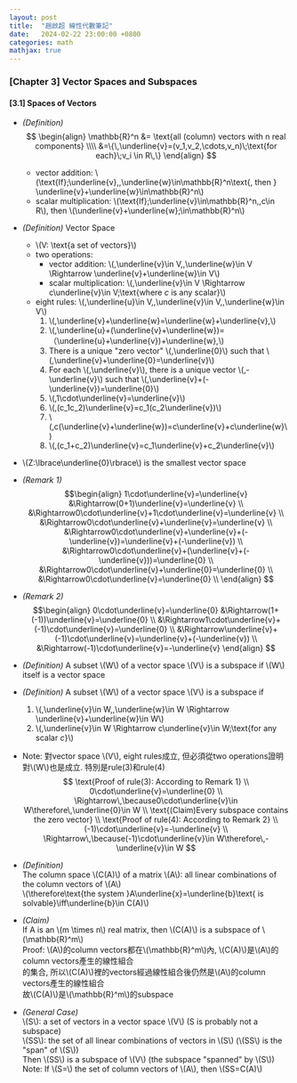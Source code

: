 ```yaml
---
layout: post
title:  "趙啟超 線性代數筆記"
date:   2024-02-22 23:00:00 +0800
categories: math
mathjax: true
---
```

### [Chapter 3] Vector Spaces and Subspaces

#### [3.1] Spaces of Vectors

- *(Definition)*  
	$$
	\begin{align}
	\mathbb{R}^n &= \text{all (column) vectors with n real components} \\\\
	&=\{\,\underline{v}=(v_1,v_2,\cdots,v_n)\;\text{for each}\;v_i \in R\,\}
	\end{align}
	$$

	- vector addition: \\(\text{If}\;\underline{v},\,\underline{w}\in\mathbb{R}^n\text{, then }
	  \underline{v}+\underline{w}\in\mathbb{R}^n\\)
	- scalar multiplication: \\(\text{If}\;\underline{v}\in\mathbb{R}^n,\,c\in R\\), then
	  \\(\underline{v}+\underline{w}\;\in\mathbb{R}^n\\)	  

- *(Definition)* Vector Space
	- \\(V: \text{a set of vectors}\\)	
	- two operations:
		- vector addition: \\(\,\underline{v}\in V,\,\underline{w}\in V \Rightarrow
		  \underline{v}+\underline{w}\in V\\)
		- scalar multiplication: \\(\,\underline{v}\in V \Rightarrow
		  c\underline{v}\in V\;\text{where $c$ is any scalar}\\)
	- eight rules: \\(\,\underline{u}\in V,\,\underline{v}\in V,\,\underline{w}\in V\\)
		1. \\(\,\underline{v}+\underline{w}=\underline{w}+\underline{v}\,\\)
		2. \\(\,\underline{u}+(\underline{v}+\underline{w})=
		   （\underline{u}+\underline{v})+\underline{w}\,\\)
		3. There is a unique "zero vector" \\(\,\underline{0}\\)
		   such that \\(\,\underline{v}+\underline{0}=\underline{v}\\)
		4. For each \\(\,\underline{v}\\), there is a unique vector \\(\,-\underline{v}\\) such that
		   \\(\,\underline{v}+(-\underline{v})=\underline{0}\\)
		5. \\(\,1\cdot\underline{v}=\underline{v}\\)
		6. \\(\,(c_1c_2)\underline{v}=c_1(c_2\underline{v})\\)
		7. \\(\,c(\underline{v}+\underline{w})=c\underline{v}+c\underline{w}\\)
		8. \\(\,(c_1+c_2)\underline{v}=c_1\underline{v}+c_2\underline{v}\\)
- \\(Z:\lbrace\underline{0}\rbrace\\) is the smallest vector space
- *(Remark 1)*  
  $$\begin{align}
  1\cdot\underline{v}=\underline{v}
  &\Rightarrow(0+1)\underline{v}=\underline{v} \\
  &\Rightarrow0\cdot\underline{v}+1\cdot\underline{v}=\underline{v} \\
  &\Rightarrow0\cdot\underline{v}+\underline{v}=\underline{v} \\
  &\Rightarrow0\cdot\underline{v}+\underline{v}+(-\underline{v})=\underline{v}+(-\underline{v}) \\
  &\Rightarrow0\cdot\underline{v}+(\underline{v}+(-\underline{v}))=\underline{0} \\
  &\Rightarrow0\cdot\underline{v}+\underline{0}=\underline{0} \\
  &\Rightarrow0\cdot\underline{v}=\underline{0} \\
  \end{align}
  $$
- *(Remark 2)*  
  $$\begin{align}
  0\cdot\underline{v}=\underline{0}
  &\Rightarrow(1+(-1))\underline{v}=\underline{0} \\
  &\Rightarrow1\cdot\underline{v}+(-1)\cdot\underline{v}=\underline{0} \\
  &\Rightarrow\underline{v}+(-1)\cdot\underline{v}=\underline{v}+(-\underline{v}) \\
  &\Rightarrow(-1)\cdot\underline{v}=-\underline{v}
  \end{align}
  $$
- *(Definition)* A subset \\(W\\) of a vector space \\(V\\) is a subspace if \\(W\\) itself is a vector space
- *(Definition)* A subset \\(W\\) of a vector space \\(V\\) is a subspace if 
	1. \\(\,\underline{v}\in W,\,\underline{w}\in W \Rightarrow
	   \underline{v}+\underline{w}\in W\\)
	2. \\(\,\underline{v}\in W \Rightarrow
	   c\underline{v}\in W\;\text{for any scalar $c$}\\)
- Note: 對vector space \\(V\\), eight rules成立, 但必須從two operations證明對\\(W\\)也是成立.
  特別是rule(3)和rule(4)
  $$
  \text{Proof of rule(3): According to Remark 1} \\
  0\cdot\underline{v}=\underline{0} \\
  \Rightarrow\,\because0\cdot\underline{v}\in W\therefore\,\underline{0}\in W \\
  \text{(Claim)Every subspace contains the zero vector} \\
  \text{Proof of rule(4): According to Remark 2} \\
  (-1)\cdot\underline{v}=-\underline{v} \\
  \Rightarrow\,\because(-1)\cdot\underline{v}\in W\therefore\,-\underline{v}\in W
  $$
- *(Definition)*    
  The column space \\(C(A)\\) of a matrix \\(A\\):
  all linear combinations of the column vectors of \\(A\\)  
  \\(\therefore\text{the system }A\underline{x}=\underline{b}\text{ is solvable}\iff\underline{b}\in C(A)\\)
- *(Claim)*    
  If A is an \\(m \times n\\) real matrix, then \\(C(A)\\) is a subspace of \\(\mathbb{R}^m\\)  
  Proof: \\(A\\)的column vectors都在\\(\mathbb{R}^m\\)內, \\(C(A)\\)是\\(A\\)的column vectors產生的線性組合  
  的集合, 所以\\(C(A)\\)裡的vectors經過線性組合後仍然是\\(A\\)的column vectors產生的線性組合  
  故\\(C(A)\\)是\\(\mathbb{R}^m\\)的subspace
- *(General Case)*  
  \\(S\\): a set of vectors in a vector space \\(V\\) (S is probably not a subspace)  
  \\(SS\\): the set of all linear combinations of vectors in \\(S\\) (\\(SS\\) is the "span" of \\(S\\))  
  Then \\(SS\\) is a subspace of \\(V\\) (the subspace "spanned" by \\(S\\))  
  Note: If \\(S=\\) the set of column vectors of \\(A\\), then \\(SS=C(A)\\)